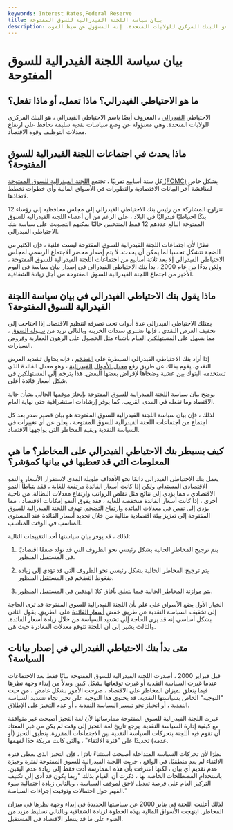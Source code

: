 ```yaml
---
keywords: Interest Rates,Federal Reserve
title: بيان سياسة اللجنة الفيدرالية للسوق المفتوحة
description: ما هو الاحتياطي الفيدرالي؟ ماذا تعمل، أو ماذا تفعل؟ الاحتياطي الفيدرالي ، المعروف أيضًا باسم الاحتياطي الفيدرالي ، هو البنك المركزي للولايات المتحدة. إنه المسؤول عن ضبط الصوت
---
```


# بيان سياسة اللجنة الفيدرالية للسوق المفتوحة
## ما هو الاحتياطي الفيدرالي؟ ماذا تعمل، أو ماذا تفعل؟

الاحتياطي [الفيدرالي](/federal-reserve) ، المعروف أيضًا باسم الاحتياطي الفيدرالي ، هو البنك المركزي للولايات المتحدة. وهي مسؤولة عن وضع سياسات نقدية سليمة تحافظ على ارتفاع معدلات التوظيف وقوة الاقتصاد.

## ماذا يحدث في اجتماعات اللجنة الفيدرالية للسوق المفتوحة؟

كل ستة أسابيع تقريبًا ، تجتمع [اللجنة الفيدرالية للسوق المفتوحة (FOMC)](/fomc) بشكل خاص لمناقشة آخر البيانات الاقتصادية والتطورات في الأسواق المالية وأي خطوات تخطط لاتخاذها.

تتراوح المشاركة من رئيس بنك الاحتياطي الفيدرالي إلى مجلس محافظيه إلى رؤساء 12 بنكًا احتياطيًا فيدراليًا في البلاد ، على الرغم من أن أعضاء اللجنة الفيدرالية للسوق المفتوحة البالغ عددهم 12 فقط المنتخبين حاليًا يمكنهم التصويت على سياسة بنك الاحتياطي الفيدرالي.

نظرًا لأن اجتماعات اللجنة الفيدرالية للسوق المفتوحة ليست علنية ، فإن الكثير من الضجة تتشكل تحسبا لما يمكن أن يحدث. لا يتم إصدار محضر الاجتماع الرسمي لمجلس الاحتياطي الفيدرالي إلا بعد ثلاثة أسابيع من اجتماعات اللجنة الفيدرالية للسوق المفتوحة ، ولكن بدءًا من عام 2000 ، بدأ بنك الاحتياطي الفيدرالي في إصدار بيان سياسة في اليوم الأخير من اجتماع اللجنة الفيدرالية للسوق المفتوحة من أجل زيادة الشفافية.

## ماذا يقول بنك الاحتياطي الفيدرالي في بيان سياسة اللجنة الفيدرالية للسوق المفتوحة؟

يمتلك الاحتياطي الفيدرالي عدة أدوات تحت تصرفه لتنظيم الاقتصاد. إذا احتاجت إلى تخفيف العرض النقدي ، فإنها تشتري سندات الخزينة وبالتالي تزيد من [سيولة السوق](/liquidity) ، مما يسهل على المستهلكين القيام بأشياء مثل الحصول على الرهون العقارية وقروض السيارات.

إذا أراد بنك الاحتياطي الفيدرالي السيطرة على [التضخم](/inflation) ، فإنه يحاول تشديد العرض النقدي. يقوم بذلك عن طريق رفع [معدل الأموال](/federalfundsrate) [الفيدرالية](/federalfundsrate) ، وهو معدل الفائدة الذي تستخدمه البنوك بين عشية وضحاها لإقراض بعضها البعض. هذا يترجم إلى المستهلكين في شكل أسعار فائدة أعلى.

يوضح بيان سياسة اللجنة الفيدرالية للسوق المفتوحة بإيجاز موقفها الحالي بشأن حالة الاقتصاد وما تفعله في المدى القريب. كما يوفر إرشادات استشرافية حتى نهاية العام.

لذلك ، فإن بيان سياسة اللجنة الفيدرالية للسوق المفتوحة هو بيان قصير صدر بعد كل اجتماع من اجتماعات اللجنة الفيدرالية للسوق المفتوحة ، يعلن عن أي تغييرات في السياسة النقدية ويقيم المخاطر التي يواجهها الاقتصاد.

## كيف يسيطر بنك الاحتياطي الفيدرالي على المخاطر؟ ما هي المعلومات التي قد تعطيها في بيانها كمؤشر؟

يعمل بنك الاحتياطي الفيدرالي دائمًا نحو الأهداف طويلة المدى لاستقرار الأسعار والنمو الاقتصادي المستدام. ولكن إذا كانت أسعار الفائدة مرتفعة للغاية ، فقد يتباطأ النمو الاقتصادي ، مما يؤدي إلى نتائج مثل تقلص الرواتب وارتفاع معدلات البطالة. من ناحية أخرى ، إذا كانت أسعار الفائدة منخفضة للغاية ، فقد يفوق النمو إمكانات الاقتصاد ، مما يؤدي إلى نقص في معدلات الفائدة وارتفاع التضخم. تهدف اللجنة الفيدرالية للسوق المفتوحة إلى تعزيز بيئة اقتصادية مثالية من خلال تحديد أسعار الفائدة عند المستوى المناسب في الوقت المناسب.

لذلك ، قد يوفر بيان سياستها أحد التقييمات التالية:

1. يتم ترجيح المخاطر الحالية بشكل رئيسي نحو الظروف التي قد تولد ضعفًا اقتصاديًا في المستقبل المنظور.

1. يتم ترجيح المخاطر الحالية بشكل رئيسي نحو الظروف التي قد تؤدي إلى زيادة ضغوط التضخم في المستقبل المنظور.

1. يتم موازنة المخاطر الحالية فيما يتعلق بآفاق كلا الهدفين في المستقبل المنظور.

الخيار الأول يضع الأسواق على علم بأن اللجنة الفيدرالية للسوق المفتوحة قد ترى الحاجة إلى تخفيف السياسة النقدية عن طريق خفض [أسعار الفائدة](/interestrate) على الطريق. يقول الثاني بشكل أساسي إنه قد يرى الحاجة إلى تشديد السياسة من خلال زيادة أسعار الفائدة. والثالث يشير إلى أن اللجنة تتوقع معدلات المغادرة حيث هي.

## متى بدأ بنك الاحتياطي الفيدرالي في إصدار بيانات السياسة؟

قبل فبراير 2000 ، أصدرت اللجنة الفيدرالية للسوق المفتوحة بيانًا فقط بعد الاجتماعات عندما غيرت السياسة النقدية أو غيرت توقعاتها بشكل كبير. وبدلاً من إبداء وجهة نظرها فيما يتعلق بميزان المخاطر على الاقتصاد ، صرحت الأمور بشكل غامض ، من حيث "التوجيه" الخاص بسياستها النقدية. قد يحتوي هذا التوجيه على تحيز تجاه تشديد السياسة النقدية ، أو انحياز نحو تيسير السياسة النقدية ، أو عدم التحيز على الإطلاق.

غيرت اللجنة الفيدرالية للسوق المفتوحة ممارساتها لأن لغة التحيز أصبحت غير متوافقة مع كيفية إدارة السياسة النقدية. يرجع تاريخ لغة التحيز إلى وقت لم يكن من غير المعتاد أن تقوم فيه اللجنة بتحركات السياسة النقدية بين الاجتماعات المقررة. ينطبق التحيز (أو عدمه) تحديدًا على "فترة الالتقاء" ، والتي كانت مربكة جدًا لفهمها.

نظرًا لأن تحركات السياسة المتداخلة أصبحت استثناءً نادرًا ، فإن التحيز الذي يغطي فترة الالتقاء لم يعد منطقيًا. في الواقع ، جربت اللجنة الفيدرالية للسوق المفتوحة لفترة وجيزة عدم تقديم أي بيان ، لكنها اعترفت بأن هذه الممارسة أدت فقط إلى زيادة عدم اليقين. باستخدام المصطلحات الخاصة بها ، ذكرت أن القيام بذلك "ربما يكون قد أدى إلى تكثيف التركيز العام على فرصة تعديل لاحق لموقف السياسة ، وبالتالي زيادة احتمالية سوء الفهم حول احتمالات وتوقيت إجراءات السياسة."

لذلك أعلنت اللجنة في يناير 2000 عن سياستها الجديدة في إبداء وجهة نظرها في ميزان المخاطر. ابتهجت الأسواق المالية بهذه الخطوة لزيادة الشفافية وبالتالي تسليط مزيد من الضوء على ما قد ينتظر الاقتصاد في المستقبل.

